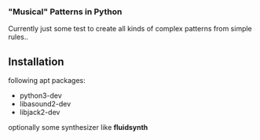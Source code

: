 ### "Musical" Patterns in Python

Currently just some test to create all kinds of complex
patterns from simple rules.. 


## Installation

following apt packages:
- python3-dev
- libasound2-dev
- libjack2-dev

optionally some synthesizer like **fluidsynth**